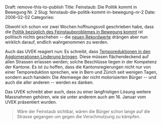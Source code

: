 Draft: remove-this-to-publish
Title: Feinstaub: Die Politik kommt in Bewegung Nr. 2
Slug: feinstaub-die-politik-kommt-in-bewegung-nr-2
Date: 2006-02-02
Categories:

Obwohl ich schon vor zwei Wochen hoffnungsvoll geschrieben habe, dass die [Politik bezüglich des Feinstaubproblemes in Bewegung kommt](http://blog.irregular.ch/2006/01/16/feinstaub-die-politik-kommt-in-bewegung/) ist politisch nichts geschehen -- die [neuen Rekordwerte](http://tagesanzeiger.ch/dyn/news/schweiz/588967.html) drängen aber nun wirklich darauf, endlich wahrgenommen zu werden.

Auch das UVEK reagiert nun: Es schreibt, dass [Temporeduktionen in den Agglomerationen Linderung bringen](http://www.news.admin.ch/NSBSubscriber/message/de/2794). Diese müssen flächendeckend auf allen Strassen erlassen werden; solche Beschlüsse liegen in der Kompetenz der Kantone. Es ist zu hoffen, dass die Kantonsregierungen nicht nur von einer Temporeduktion sprechen, wie in Bern und Zürich seit wenigen Tagen, sondern auch handeln: Die Atemwege der nicht motorisierten Bürger -- und auch die aller anderen -- werden es danken.

Das UVEK schreibt aber auch, dass zu einer langfristigen Lösung weitere Massnahmen gehören, wie sie unter anderem auch am 16. Januar vom UVEK präsentiert wurden.

> Wäre der Feinstaub sichtbar, wären die Bürger schon lange auf die Strasse gegangen um gegen die Verschmutzung zu kämpfen.
